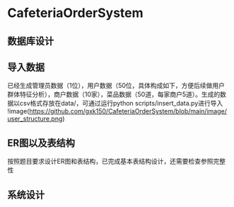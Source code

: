 # CafeteriaOrderSystem
## 数据库设计

## 导入数据
已经生成管理员数据（1位），用户数据（50位，具体构成如下，方便后续做用户群体特征分析），商户数据（10家），菜品数据（50道，每家商户5道）。生成的数据以csv格式存放在data/，可通过运行python scripts/insert_data.py进行导入
!image(https://github.com/gxk150/CafeteriaOrderSystem/blob/main/image/user_structure.png)


## ER图以及表结构
按照题目要求设计ER图和表结构，已完成基本表结构设计，还需要检查参照完整性

## 系统设计


